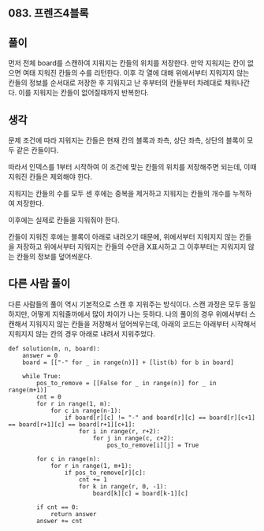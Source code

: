 ## 083. 프렌즈4블록

## 풀이

먼저 전체 board를 스캔하여 지워지는 칸들의 위치를 저장한다. 만약 지워지는 칸이 없으면 여태 지워진 칸들의 수를 리턴한다. 이후 각 열에 대해 위에서부터 지워지지 않는 칸들의 정보를 순서대로 저장한 후 지워지고 난 후부터의 칸들부터 차례대로 채워나간다. 이를 지워지는 칸들이 없어질때까지 반복한다.

## 생각

문제 조건에 따라 지워지는 칸들은 현재 칸의 블록과 좌측, 상단 좌측, 상단의 블록이 모두 같은 칸들이다.

따라서 인덱스를 1부터 시작하여 이 조건에 맞는 칸들의 위치를 저장해주면 되는데, 이때 지워진 칸들은 제외해야 한다.

지워지는 칸들의 수를 모두 센 후에는 중복을 제거하고 지워지는 칸들의 개수를 누적하여 저장한다.

이후에는 실제로 칸들을 지워줘야 한다.

칸들이 지워진 후에는 블록이 아래로 내려오기 때문에, 위에서부터 지워지지 않는 칸들을 저장하고 위에서부터 지워지는 칸들의 수만큼 X표시하고 그 이후부터는 지워지지 않는 칸들의 정보를 덮어씌운다.

## 다른 사람 풀이
다른 사람들의 풀이 역시 기본적으로 스캔 후 지워주는 방식이다.
스캔 과정은 모두 동일하지만, 어떻게 지워줄까에서 많이 차이가 나는 듯하다.
나의 풀이의 경우 위에서부터 스캔해서 지워지지 않는 칸들을 저장해서 덮어씌우는데, 아래의 코드는 아래부터 시작해서 지워지지 않는 칸의 경우 아래로 내려서 지워주었다.
```
def solution(m, n, board):
    answer = 0
    board = [["-" for _ in range(n)]] + [list(b) for b in board]

    while True:
        pos_to_remove = [[False for _ in range(n)] for _ in range(m+1)]
        cnt = 0
        for r in range(1, m):
            for c in range(n-1):
                if board[r][c] != "-" and board[r][c] == board[r][c+1] == board[r+1][c] == board[r+1][c+1]:
                    for i in range(r, r+2):
                        for j in range(c, c+2):
                            pos_to_remove[i][j] = True

        for c in range(n):
            for r in range(1, m+1):
                if pos_to_remove[r][c]:
                    cnt += 1
                    for k in range(r, 0, -1):
                        board[k][c] = board[k-1][c]

        if cnt == 0:
            return answer
        answer += cnt
```
